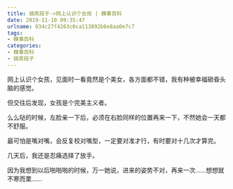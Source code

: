 ```yaml
---
title: 搞笑段子->网上认识个女孩 | 糗事百科
date: 2019-11-10 09:35:47
urlname: 034c27f4263c0ca113892b6e8aa0e7c7
tags: 
- 糗事百科
categories:
- 糗事百科
- 搞笑段子
---
```

网上认识个女孩，见面时一看竟然是个美女，各方面都不错，我有种被幸福砸昏头脑的感觉。

但交往后发现，女孩是个完美主义者。

么么哒的时候，左脸亲一下后，必须在右脸同样的位置再来一下，不然她会一天都不舒服。

最可怕是嘴对嘴，会反复校对嘴型，一定要对准才行，有时要对十几次才算完。

几天后，我还是忍痛选择了放手。

因为我想到以后啪啪啪的时候，万一她说，进来的姿势不对，再来一次……想想就不寒而栗……


